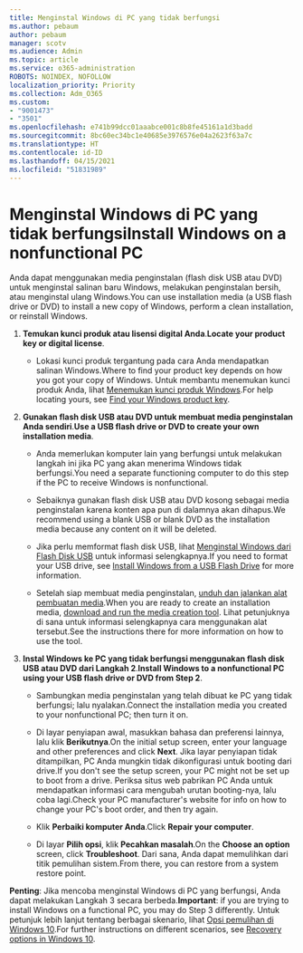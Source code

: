 ```yaml
---
title: Menginstal Windows di PC yang tidak berfungsi
ms.author: pebaum
author: pebaum
manager: scotv
ms.audience: Admin
ms.topic: article
ms.service: o365-administration
ROBOTS: NOINDEX, NOFOLLOW
localization_priority: Priority
ms.collection: Adm_O365
ms.custom:
- "9001473"
- "3501"
ms.openlocfilehash: e741b99dcc01aaabce001c8b8fe45161a1d3badd
ms.sourcegitcommit: 8bc60ec34bc1e40685e3976576e04a2623f63a7c
ms.translationtype: HT
ms.contentlocale: id-ID
ms.lasthandoff: 04/15/2021
ms.locfileid: "51831989"
---
```

# <a name="install-windows-on-a-nonfunctional-pc"></a><span data-ttu-id="6786a-102">Menginstal Windows di PC yang tidak berfungsi</span><span class="sxs-lookup"><span data-stu-id="6786a-102">Install Windows on a nonfunctional PC</span></span>

<span data-ttu-id="6786a-103">Anda dapat menggunakan media penginstalan (flash disk USB atau DVD) untuk menginstal salinan baru Windows, melakukan penginstalan bersih, atau menginstal ulang Windows.</span><span class="sxs-lookup"><span data-stu-id="6786a-103">You can use installation media (a USB flash drive or DVD) to install a new copy of Windows, perform a clean installation, or reinstall Windows.</span></span>

1. <span data-ttu-id="6786a-104">**Temukan kunci produk atau lisensi digital Anda**.</span><span class="sxs-lookup"><span data-stu-id="6786a-104">**Locate your product key or digital license**.</span></span>

    - <span data-ttu-id="6786a-105">Lokasi kunci produk tergantung pada cara Anda mendapatkan salinan Windows.</span><span class="sxs-lookup"><span data-stu-id="6786a-105">Where to find your product key depends on how you got your copy of Windows.</span></span> <span data-ttu-id="6786a-106">Untuk membantu menemukan kunci produk Anda, lihat [Menemukan kunci produk Windows](https://support.microsoft.com/help/10749/windows-10-find-product-key).</span><span class="sxs-lookup"><span data-stu-id="6786a-106">For help locating yours, see [Find your Windows product key](https://support.microsoft.com/help/10749/windows-10-find-product-key).</span></span> 

2. <span data-ttu-id="6786a-107">**Gunakan flash disk USB atau DVD untuk membuat media penginstalan Anda sendiri**.</span><span class="sxs-lookup"><span data-stu-id="6786a-107">**Use a USB flash drive or DVD to create your own installation media**.</span></span>

    - <span data-ttu-id="6786a-108">Anda memerlukan komputer lain yang berfungsi untuk melakukan langkah ini jika PC yang akan menerima Windows tidak berfungsi.</span><span class="sxs-lookup"><span data-stu-id="6786a-108">You need a separate functioning computer to do this step if the PC to receive Windows is nonfunctional.</span></span>

    - <span data-ttu-id="6786a-109">Sebaiknya gunakan flash disk USB atau DVD kosong sebagai media penginstalan karena konten apa pun di dalamnya akan dihapus.</span><span class="sxs-lookup"><span data-stu-id="6786a-109">We recommend using a blank USB or blank DVD as the installation media because any content on it will be deleted.</span></span>

    - <span data-ttu-id="6786a-110">Jika perlu memformat flash disk USB, lihat [Menginstal Windows dari Flash Disk USB](https://docs.microsoft.com/windows-hardware/manufacture/desktop/install-windows-from-a-usb-flash-drive) untuk informasi selengkapnya.</span><span class="sxs-lookup"><span data-stu-id="6786a-110">If you need to format your USB drive, see [Install Windows from a USB Flash Drive](https://docs.microsoft.com/windows-hardware/manufacture/desktop/install-windows-from-a-usb-flash-drive) for more information.</span></span>

    - <span data-ttu-id="6786a-111">Setelah siap membuat media penginstalan, [unduh dan jalankan alat pembuatan media](https://www.microsoft.com/software-download/windows10).</span><span class="sxs-lookup"><span data-stu-id="6786a-111">When you are ready to create an installation media, [download and run the media creation tool](https://www.microsoft.com/software-download/windows10).</span></span> <span data-ttu-id="6786a-112">Lihat petunjuknya di sana untuk informasi selengkapnya cara menggunakan alat tersebut.</span><span class="sxs-lookup"><span data-stu-id="6786a-112">See the instructions there for more information on how to use the tool.</span></span>

3. <span data-ttu-id="6786a-113">**Instal Windows ke PC yang tidak berfungsi menggunakan flash disk USB atau DVD dari Langkah 2**.</span><span class="sxs-lookup"><span data-stu-id="6786a-113">**Install Windows to a nonfunctional PC using your USB flash drive or DVD from Step 2**.</span></span>

    - <span data-ttu-id="6786a-114">Sambungkan media penginstalan yang telah dibuat ke PC yang tidak berfungsi; lalu nyalakan.</span><span class="sxs-lookup"><span data-stu-id="6786a-114">Connect the installation media you created to your nonfunctional PC; then turn it on.</span></span>

    - <span data-ttu-id="6786a-115">Di layar penyiapan awal, masukkan bahasa dan preferensi lainnya, lalu klik **Berikutnya**.</span><span class="sxs-lookup"><span data-stu-id="6786a-115">On the initial setup screen, enter your language and other preferences and click **Next**.</span></span> <span data-ttu-id="6786a-116">Jika layar penyiapan tidak ditampilkan, PC Anda mungkin tidak dikonfigurasi untuk booting dari drive.</span><span class="sxs-lookup"><span data-stu-id="6786a-116">If you don't see the setup screen, your PC might not be set up to boot from a drive.</span></span> <span data-ttu-id="6786a-117">Periksa situs web pabrikan PC Anda untuk mendapatkan informasi cara mengubah urutan booting-nya, lalu coba lagi.</span><span class="sxs-lookup"><span data-stu-id="6786a-117">Check your PC manufacturer's website for info on how to change your PC's boot order, and then try again.</span></span>

    - <span data-ttu-id="6786a-118">Klik **Perbaiki komputer Anda**.</span><span class="sxs-lookup"><span data-stu-id="6786a-118">Click **Repair your computer**.</span></span>

    - <span data-ttu-id="6786a-119">Di layar **Pilih opsi**, klik **Pecahkan masalah**.</span><span class="sxs-lookup"><span data-stu-id="6786a-119">On the **Choose an option** screen, click **Troubleshoot**.</span></span> <span data-ttu-id="6786a-120">Dari sana, Anda dapat memulihkan dari titik pemulihan sistem.</span><span class="sxs-lookup"><span data-stu-id="6786a-120">From there, you can restore from a system restore point.</span></span>

<span data-ttu-id="6786a-121">**Penting**: Jika mencoba menginstal Windows di PC yang berfungsi, Anda dapat melakukan Langkah 3 secara berbeda.</span><span class="sxs-lookup"><span data-stu-id="6786a-121">**Important**: if you are trying to install Windows on a functional PC, you may do Step 3 differently.</span></span> <span data-ttu-id="6786a-122">Untuk petunjuk lebih lanjut tentang berbagai skenario, lihat [Opsi pemulihan di Windows 10](https://support.microsoft.com/help/12415/windows-10-recovery-options).</span><span class="sxs-lookup"><span data-stu-id="6786a-122">For further instructions on different scenarios, see [Recovery options in Windows 10](https://support.microsoft.com/help/12415/windows-10-recovery-options).</span></span>
